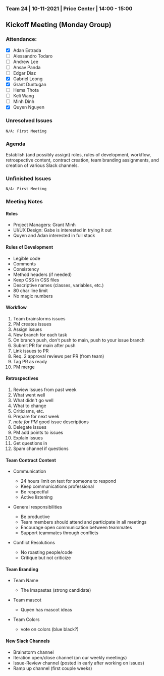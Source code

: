 ### Team 24 | 10-11-2021 | Price Center | 14:00 - 15:00

## Kickoff Meeting (Monday Group)

### Attendance:

- [x] Adan Estrada
- [ ] Alessandro Todaro
- [ ] Andrew Lee
- [ ] Ansav Panda
- [ ] Edgar Diaz
- [x] Gabriel Leong
- [x] Grant Duntugan
- [ ] Hema Thota
- [ ] Keli Wang
- [ ] Minh Dinh
- [x] Quyen Nguyen

### Unresolved Issues

    N/A: First Meeting

### Agenda

Establish (and possibly assign) roles, rules of development, workflow, retrospective content, contract creation, team branding assignments, and creation of various Slack channels.

### Unfinished Issues

    N/A: First Meeting

### Meeting Notes

#### Roles

- Project Managers: Grant Minh
- UI/UX Design: Gabe is interested in trying it out
- Quyen and Adan interested in full stack

#### Rules of Development

- Legible code
- Comments
- Consistency
- Method headers (if needed)
- Keep CSS in CSS files
- Descriptive names (classes, variables, etc.)
- 80 char line limit
- No magic numbers

#### Workflow

1. Team brainstorms issues
2. PM creates issues
3. Assign issues
4. New branch for each task
5. On branch push, don't push to main, push to your issue branch
6. Submit PR for main after push
7. Link issues to PR
8. Req. 2 approval reviews per PR (from team)
9. Tag PR as ready
10. PM merge

#### Retrospectives

1. Review Issues from past week
2. What went well
3. What didn't go well
4. What to change
5. Criticisms, etc.
6. Prepare for next week
7. _note for PM_ good issue descriptions
8. Delegate issues
9. PM add points to issues
10. Explain issues
11. Get questions in
12. Spam channel if questions

#### Team Contract Content

- Communication

  - 24 hours limit on text for someone to respond
  - Keep communications professional
  - Be respectful
  - Active listening

- General responsibilities

  - Be productive
  - Team members should attend and participate in all meetings
  - Encourage open communication between teammates
  - Support teammates through conflicts

- Conflict Resolutions
  - No roasting people/code
  - Critique but not criticize

#### Team Branding

- Team Name

  - The Imapastas (strong candidate)

- Team mascot

  - Quyen has mascot ideas

- Team Colors
  - vote on colors (blue black?)

#### New Slack Channels

- Brainstorm channel
- Iteration open/close channel (on our weekly meetings)
- Issue-Review channel (posted in early after working on issues)
- Ramp up channel (first couple weeks)
